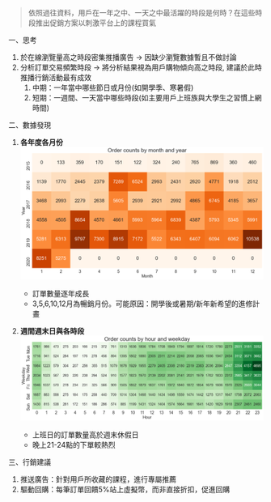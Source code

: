 > 依照過往資料，用戶在一年之中、一天之中最活躍的時段是何時？在這些時段推出促銷方案以刺激平台上的課程買氣

一、思考
1. 於在線瀏覽量高之時段密集推播廣告 → 因缺少瀏覽數據暫且不做討論
2. 分析訂單交易頻繁時段 → 將分析結果視為用戶購物傾向高之時段,
建議於此時推播行銷活動最有成效
    1. 中期：一年當中哪些節日或月份(如開學季、寒暑假)
    2. 短期：一週間、一天當中哪些時段(如主要用戶上班族與大學生之習慣上網時間)
    
二、數據發現

1. **各年度各月份** 
   ![by year and month](6-year%20overall%20-%20by%20year%20and%20month.png)
   - 訂單數量逐年成長 
   - 3,5,6,10,12月為暢銷月份。可能原因：開學後或暑期/新年新希望的進修計畫
   

2. **週間週末日與各時段**
   ![by day of week and hour of day](6-year%20overall%20-%20by%20day%20of%20week%20and%20hour%20of%20day.png)
    - 上班日的訂單數量高於週末休假日
    - 晚上21-24點的下單較熱烈
   
三、行銷建議
1. 推送廣告：針對用戶所收藏的課程，進行專屬推薦
2. 驅動回購：每筆訂單回饋5%站上虛擬幣，而非直接折扣，促進回購


